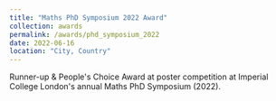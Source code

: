```yaml
---
title: "Maths PhD Symposium 2022 Award"
collection: awards
permalink: /awards/phd_symposium_2022
date: 2022-06-16
location: "City, Country"
---
```


Runner-up & People's Choice Award at poster competition at Imperial College London's annual Maths PhD Symposium (2022).